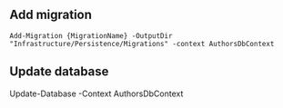 ﻿## Add migration
```
Add-Migration {MigrationName} -OutputDir "Infrastructure/Persistence/Migrations" -context AuthorsDbContext
```

## Update database
Update-Database -Context AuthorsDbContext